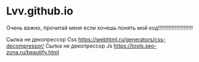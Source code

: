 # Lvv.github.io
Очень важно, прочитай меня если хочешь понять мой код!!!!!!!!!!!!!!!!!!!!!!!


Сылка не декопреcсор Сss https://webhtml.ru/generators/css-decompressor/
Сылка не декопреcсор Js https://tools.seo-zona.ru/beautify.html
